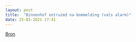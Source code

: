 ```yaml
---
layout: post
title:  "Binnenhof ontruimd na bommelding (vals alarm)"
date: 25-03-2021 17:41
---
```


[Bron](https://nos.nl/artikel/2374107-verdachte-aangehouden-na-bommelding-binnenhof.html)